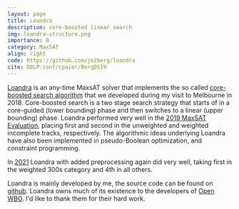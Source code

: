 ```yaml
---
layout: page
title: Loandra
description: core-boosted linear search
img: loandra-structure.png
importance: 0
category: MaxSAT
align: right
code: https://github.com/jezberg/loandra
cite: DBLP:conf/cpaior/BergDS19
---
```


[Loandra](https://github.com/jezberg/loandra) is an any-time MaxsAT solver that implements the so called [core-boosted search algorithm](https://www.cs.helsinki.fi/u/jezberg/papers/CPAIOR2019_Berg_Demirovic_Stuckey.pdf) that we developed during my visit to Melbourne in 2018.
Core-boosted search is a two stage search strategy that starts of in a core-guided (lower bounding) phase and then switches to a linear (upper bounding) phase. Loandra performed very well in the [2019 MaxSAT Evaluation](https://maxsat-evaluations.github.io/2019/rankings.html), placing first and second in the unweighted and weighted incomplete tracks, respectively. The algorithmic ideas underlying Loandra have also been implemented in pseudo-Boolean optimization, and constraint programming.

In [2021](https://maxsat-evaluations.github.io/2021/rankings.html) Loandra with added preprocessing again did very well, taking first in the weighted 300s category and 4th in all others.

Loandra is mainly developed by me, the source code can be found on [github](https://github.com/jezberg/loandra). Loandra owns much of its existence to the developers of [Open WBO](https://sat.inesc-id.pt/open-wbo/). I'd like to thank them for their hard work.
